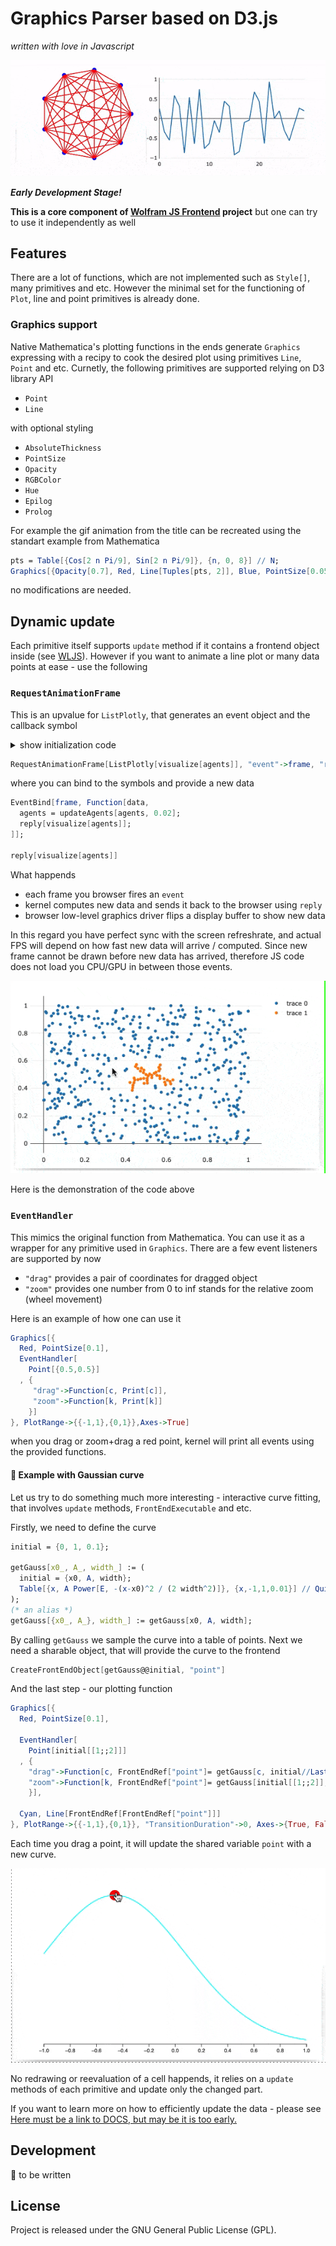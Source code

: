 # Graphics Parser based on D3.js
*written with love in Javascript*

![Img](imgs/intro.gif)

***Early Development Stage!***

__This is a core component of [Wolfram JS Frontend](https://github.com/JerryI/wolfram-js-frontend) project__
but one can try to use it independently as well

## Features
There are a lot of functions, which are not implemented such as `Style[]`, many primitives and etc. However the minimal set for the functioning of `Plot`, line and point primitives is already done.



### Graphics support
Native Mathematica's plotting functions in the ends generate `Graphics` expressing with a recipy to cook the desired plot using primitives `Line`, `Point` and etc. Curnetly, the following primitives are supported relying on D3 library API

- `Point`
- `Line`

with optional styling

- `AbsoluteThickness`
- `PointSize`
- `Opacity`
- `RGBColor`
- `Hue`
- `Epilog`
- `Prolog`

For example the gif animation from the title can be recreated using the standart example from Mathematica
```mathematica
pts = Table[{Cos[2 n Pi/9], Sin[2 n Pi/9]}, {n, 0, 8}] // N;
Graphics[{Opacity[0.7], Red, Line[Tuples[pts, 2]], Blue, PointSize[0.05], Point[pts]}]
```
no modifications are needed.

## Dynamic update
Each primitive itself supports `update` method if it contains a frontend object inside (see [WLJS](https://github.com/JerryI/wljs-interpreter)). However if you want to animate a line plot or many data points at ease - use the following

### `RequestAnimationFrame`
This is an upvalue for `ListPlotly`, that generates an event object and the callback symbol

<details>
  <summary>show initialization code</summary>
Adapted from 

[Wolfram Demonstation](https://demonstrations.wolfram.com/DiffusionLimitedAggregationARealTimeAgentBasedSimulation/)

Hiroki Sayama (March 2011)

  ```mathematica
initialAgents[n_] := Developer`ToPackedArray[Append[
   Table[Join[RandomReal[{0, 1}, 2], {0.}], {n - 1}],
   {0.5, 0.5, 1.}]]

visualize[agents_] := {Select[agents, #[[3]] == 0. &][[All, {1,2}]], Select[agents, #[[3]] =!= 0. &][[All, {1,2}]]}

updateAgents[agents_, noise_] := Module[
  {nearestFixedParticles = 
    Nearest[Most /@ Select[agents, #[[3]] == 1. &]], i, nextLocation, 
   halfwayLocation},
  Developer`ToPackedArray[
   Table[
    If[agents[[i, 3]] == 1.,
     agents[[i]],(* If fixed, nothing changes *)
     (* Otherwise, 
     simulate random walk *)
     
     nextLocation = Most[agents[[i]]] + RandomReal[{-noise, noise}, 2];
     nextLocation = Clip[nextLocation, {0., 1.}];
     halfwayLocation = (Most[agents[[i]]] + nextLocation)/2.;
     If[
      Norm[
        nearestFixedParticles[halfwayLocation][[1]] - 
         halfwayLocation] < 0.02,
      Append[halfwayLocation, 1.],
      If[
       Norm[nearestFixedParticles[nextLocation][[1]] - nextLocation] <
         0.02,
       Append[nextLocation, 1.],
       Append[nextLocation, 0.]
       ]
      ]
     ]
    , {i, Length[agents]}
    ]
   ]
  ]

  agents = initialAgents[500]
  ```
</details>

```mathematica
RequestAnimationFrame[ListPlotly[visualize[agents]], "event"->frame, "reply"->reply]
```
where you can bind to the symbols and provide a new data
```mathematica
EventBind[frame, Function[data,
  agents = updateAgents[agents, 0.02];
  reply[visualize[agents]];
]];

reply[visualize[agents]]
```
What happends
- each frame you browser fires an `event`
- kernel computes new data and sends it back to the browser using `reply`
- browser low-level graphics driver flips a display buffer to show new data

In this regard you have perfect sync with the screen refreshrate, and actual FPS will depend on how fast new data will arrive / computed. Since new frame cannot be drawn before new data has arrived, therefore JS code does not load you CPU/GPU in between those events.

![req](imgs/requestanim.gif)

Here is the demonstration of the code above

### `EventHandler`
This mimics the original function from Mathematica. You can use it as a wrapper for any primitive used in `Graphics`. There are a few event listeners are supported by now

- `"drag"` provides a pair of coordinates for dragged object
- `"zoom"` provides one number from 0 to inf stands for the relative zoom (wheel movement)

Here is an example of how one can use it

```mathematica
Graphics[{
  Red, PointSize[0.1], 
  EventHandler[
    Point[{0.5,0.5}]
  , {
     "drag"->Function[c, Print[c]],
     "zoom"->Function[k, Print[k]]
    }]
}, PlotRange->{{-1,1},{0,1}},Axes->True]
```

when you drag or zoom+drag a red point, kernel will print all events using the provided functions.

#### 🎡 Example with Gaussian curve
Let us try to do something much more interesting - interactive curve fitting, that involves `update` methods, `FrontEndExecutable` and etc.

Firstly, we need to define the curve
```mathematica
initial = {0, 1, 0.1};

getGauss[x0_, A_, width_] := (
  initial = {x0, A, width};
  Table[{x, A Power[E, -(x-x0)^2 / (2 width^2)]}, {x,-1,1,0.01}] // Quiet
);
(* an alias *)
getGauss[{x0_, A_}, width_] := getGauss[x0, A, width];
```

By calling `getGauss` we sample the curve into a table of points. Next we need a sharable object, that will provide the curve to the frontend

```mathematica
CreateFrontEndObject[getGauss@@initial, "point"]
```

And the last step - our plotting function

```mathematica
Graphics[{
  Red, PointSize[0.1], 

  EventHandler[
    Point[initial[[1;;2]]]
  , {
    "drag"->Function[c, FrontEndRef["point"]= getGauss[c, initial//Last]],
    "zoom"->Function[k, FrontEndRef["point"]= getGauss[initial[[1;;2]], k/10]]
    }],
  
  Cyan, Line[FrontEndRef[FrontEndRef["point"]]]
}, PlotRange->{{-1,1},{0,1}}, "TransitionDuration"->0, Axes->{True, False}]
```

Each time you drag a point, it will update the shared variable `point` with a new curve. 

![Demo](imgs/demo.gif)

No redrawing or reevaluation of a cell happends, it relies on a `update` methods of each primitive and update only the changed part.

If you want to learn more on how to efficiently update the data - please see [Here must be a link to DOCS, but may be it is too early.](/sorry)

## Development
🚧 to be written

## License

Project is released under the GNU General Public License (GPL).
